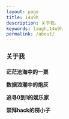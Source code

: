```yaml
---
layout: page
title: 14u9h
description: 关于我。
keywords: laugh,14u9h
permalink: /about/
---
```


<h3>关于我</h3>
<h4>
<p>茫茫沧海中的一粟</p>
<p>数据浪潮中的炮灰</p>
<p>追寻0到1的娱乐家</p>
<p>崇拜hack的楞小子</p>
</h4>


